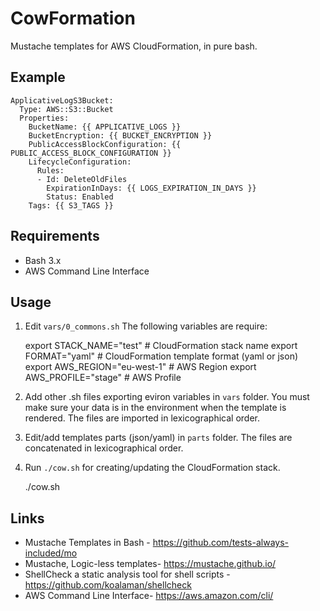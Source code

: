 # CowFormation
Mustache templates for AWS CloudFormation, in pure bash.

Example
-------

    ApplicativeLogS3Bucket:
      Type: AWS::S3::Bucket
      Properties:
        BucketName: {{ APPLICATIVE_LOGS }}
        BucketEncryption: {{ BUCKET_ENCRYPTION }}
        PublicAccessBlockConfiguration: {{ PUBLIC_ACCESS_BLOCK_CONFIGURATION }}
        LifecycleConfiguration:
          Rules:
          - Id: DeleteOldFiles
            ExpirationInDays: {{ LOGS_EXPIRATION_IN_DAYS }}
            Status: Enabled
        Tags: {{ S3_TAGS }}


Requirements
------------

* Bash 3.x
* AWS Command Line Interface

Usage
-----

1) Edit `vars/0_commons.sh`
The following variables are require:

    export STACK_NAME="test"        # CloudFormation stack name
    export FORMAT="yaml"            # CloudFormation template format (yaml or json)
    export AWS_REGION="eu-west-1"   # AWS Region
    export AWS_PROFILE="stage"      # AWS Profile

2) Add other .sh files exporting eviron variables in `vars` folder. You must make sure your data is in the environment when the template is rendered. The files are imported in lexicographical order.

3) Edit/add templates parts (json/yaml) in `parts` folder. The files are concatenated in lexicographical order.

4) Run `./cow.sh` for creating/updating the CloudFormation stack.

   ./cow.sh

Links
-----

* Mustache Templates in Bash - https://github.com/tests-always-included/mo
* Mustache, Logic-less templates- https://mustache.github.io/
* ShellCheck a static analysis tool for shell scripts - https://github.com/koalaman/shellcheck
* AWS Command Line Interface-  https://aws.amazon.com/cli/
